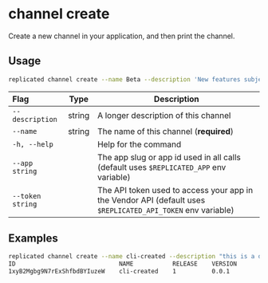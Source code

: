 # channel create

Create a new channel in your application, and then print the channel.

## Usage
```bash
replicated channel create --name Beta --description 'New features subject to change'
```

| Flag                 | Type | Description |
|:----------------------|------|-------------|
| `--description` | string | A longer description of this channel |
| `--name` | string | The name of this channel (**required**) |
| `-h, --help`   |  |          Help for the command |
| `--app string` | |   The app slug or app id used in all calls (default uses `$REPLICATED_APP` env variable) |
| `--token string` | |  The API token used to access your app in the Vendor API (default uses `$REPLICATED_API_TOKEN` env variable) |

## Examples
```bash
replicated channel create --name cli-created --description "this is a description for a channel"
ID                             NAME           RELEASE    VERSION
1xyB2Mgbg9N7rExShfbdBYIuzeW    cli-created    1          0.0.1
```
